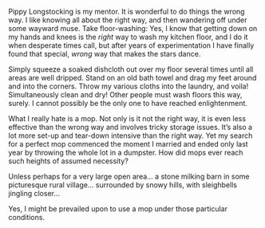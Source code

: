 Pippy Longstocking is my mentor. It is wonderful to do things the wrong way. I like knowing all about the right way, and then wandering off under some wayward muse. Take floor-washing: Yes, I know that getting down on my hands and knees is the _right_ way to wash my kitchen floor, and I do it when desperate times call, but after years of experimentation I have finally found that special, _wrong_ way that makes the stars dance.

Simply squeeze a soaked dishcloth out over my floor several times until all areas are well dripped. Stand on an old bath towel and drag my feet around and into the corners. Throw my various cloths into the laundry, and voila! Simultaneously clean and dry! Other people must wash floors this way, surely. I cannot possibly be the only one to have reached enlightenment.

What I really hate is a mop. Not only is it not the right way, it is even less effective than the wrong way and involves tricky storage issues. It’s also a lot more set-up and tear-down intensive than the right way. Yet my search for a perfect mop commenced the moment I married and ended only last year by throwing the whole lot in a dumpster. How did mops ever reach such heights of assumed necessity?

Unless perhaps for a very large open area… a stone milking barn in some picturesque rural village… surrounded by snowy hills, with sleighbells jingling closer…

Yes, I might be prevailed upon to use a mop under those particular conditions.